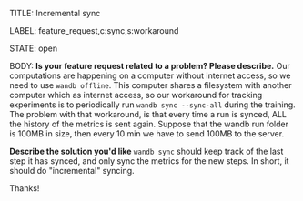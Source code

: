 TITLE:
Incremental sync

LABEL:
feature_request,c:sync,s:workaround

STATE:
open

BODY:
**Is your feature request related to a problem? Please describe.**
Our computations are happening on a computer without internet access, so we need to use `wandb offline`. This computer shares a filesystem with another computer which as internet access, so our workaround for tracking experiments is to periodically run `wandb sync --sync-all` during the training. The problem with that workaround, is that every time a run is synced, ALL the history of the metrics is sent again. Suppose that the wandb run folder is 100MB in size, then every 10 min we have to send 100MB to the server.

**Describe the solution you'd like**
`wandb sync` should keep track of the last step it has synced, and only sync the metrics for the new steps. In short, it should do "incremental" syncing.

Thanks!

